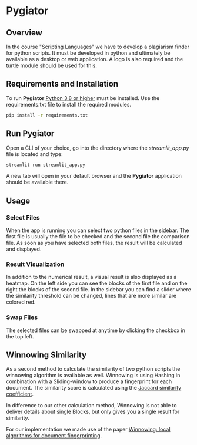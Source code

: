 # Pygiator

## Overview

In the course "Scripting Languages" we have to develop a plagiarism finder for python scripts.
It must be developed in python and ultimately be available as a desktop or web application.
A logo is also required and the turtle module should be used for this.

## Requirements and Installation

To run **Pygiator** [Python 3.8 or higher](https://www.python.org/) must be installed.
Use the requirements.txt file to install the required modules.

```bash
pip install -r requirements.txt
```

## Run Pygiator

Open a CLI of your choice, go into the directory where the *streamlit_app.py* file is located and type:

```bash
streamlit run streamlit_app.py
```

A new tab will open in your default browser and the **Pygiator** application should be available there.

## Usage

### Select Files

When the app is running you can select two python files in the sidebar. The first file is usually the file to be checked and the second file the comparison file. As soon as you have selected both files, the result will be calculated and displayed.

### Result Visualization

In addition to the numerical result, a visual result is also displayed as a heatmap. On the left side you can see the blocks of the first file and on the right the blocks of the second file. In the sidebar you can find a slider where the similarity threshold can be changed, lines that are more similar are colored red.

### Swap Files

The selected files can be swapped at anytime by clicking the checkbox in the top left.
  

## Winnowing Similarity

As a second method to calculate the similarity of two python scripts the winnowing algorithm is available as well. Winnowing is using Hashing in combination with a Sliding-window to produce a fingerprint for each document. The similarity score is calculated using the [Jaccard similarity coefficient](https://en.wikipedia.org/wiki/Jaccard_index).  
  
In difference to our other calculation method, Winnowing is not able to deliver details about single Blocks, but only gives you a single result for similarity.  

For our implementation we made use of the paper [Winnowing: local algorithms for document fingerprinting](https://theory.stanford.edu/~aiken/publications/papers/sigmod03.pdf).
